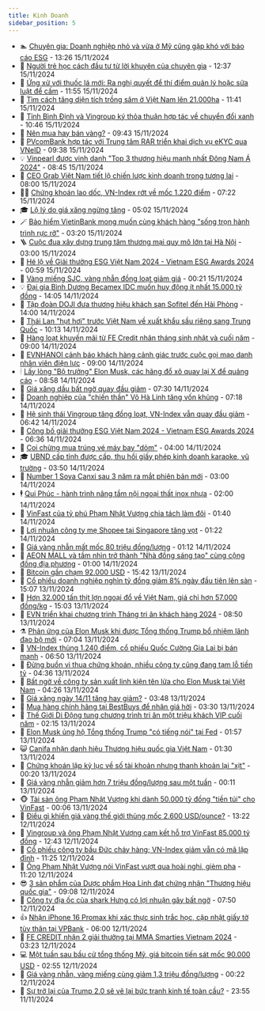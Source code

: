 ```yaml
---
title: Kinh Doanh
sidebar_position: 5
---
```


<!-- dantri-kinh-doanh:START -->
- 🏊 [Chuyên gia: Doanh nghiệp nhỏ và vừa ở Mỹ cũng gặp khó với báo cáo ESG](https://dantri.com.vn/kinh-doanh/chuyen-gia-doanh-nghiep-nho-va-vua-o-my-cung-gap-kho-voi-bao-cao-esg-20241115190624995.htm) - 13:26 15/11/2024
- 🦆 [Người trẻ học cách đầu tư từ lời khuyên của chuyên gia](https://dantri.com.vn/kinh-doanh/nguoi-tre-hoc-cach-dau-tu-tu-loi-khuyen-cua-chuyen-gia-20241115183338544.htm) - 12:37 15/11/2024
- 🦄 [Ứng xử với thuốc lá mới: Ra nghị quyết để thí điểm quản lý hoặc sửa luật để cấm](https://dantri.com.vn/kinh-doanh/ung-xu-voi-thuoc-la-moi-ra-nghi-quyet-de-thi-diem-quan-ly-hoac-sua-luat-de-cam-20241115182602643.htm) - 11:55 15/11/2024
- 🌝 [Tìm cách tăng diện tích trồng sâm ở Việt Nam lên 21.000ha](https://dantri.com.vn/kinh-doanh/tim-cach-tang-dien-tich-trong-sam-o-viet-nam-len-21000ha-20241115143838455.htm) - 11:41 15/11/2024
- 💃 [Tỉnh Bình Định và Vingroup ký thỏa thuận hợp tác về chuyển đổi xanh](https://dantri.com.vn/kinh-doanh/tinh-binh-dinh-va-vingroup-ky-thoa-thuan-hop-tac-ve-chuyen-doi-xanh-20241115164359566.htm) - 10:46 15/11/2024
- 🦏 [Nên mua hay bán vàng?](https://dantri.com.vn/kinh-doanh/nen-mua-hay-ban-vang-20241115100502051.htm) - 09:43 15/11/2024
- 🦩 [PVcomBank hợp tác với Trung tâm RAR triển khai dịch vụ eKYC qua VNeID](https://dantri.com.vn/kinh-doanh/pvcombank-hop-tac-voi-trung-tam-rar-trien-khai-dich-vu-ekyc-qua-vneid-20241115163226255.htm) - 09:38 15/11/2024
- 💡 [Vinpearl được vinh danh &quot;Top 3 thương hiệu mạnh nhất Đông Nam Á 2024&quot;](https://dantri.com.vn/kinh-doanh/vinpearl-duoc-vinh-danh-top-3-thuong-hieu-manh-nhat-dong-nam-a-2024-20241115150947898.htm) - 08:45 15/11/2024
- 🌊 [CEO Grab Việt Nam tiết lộ chiến lược kinh doanh trong tương lai](https://dantri.com.vn/kinh-doanh/ceo-grab-viet-nam-tiet-lo-chien-luoc-kinh-doanh-trong-tuong-lai-20241115144146765.htm) - 08:00 15/11/2024
- 🧑‍💻 [Chứng khoán lao dốc, VN-Index rớt về mốc 1.220 điểm](https://dantri.com.vn/kinh-doanh/chung-khoan-lao-doc-vn-index-rot-ve-moc-1220-diem-20241115132127606.htm) - 07:22 15/11/2024
- 🎓 [Lộ lý do giá xăng ngừng tăng](https://dantri.com.vn/kinh-doanh/lo-ly-do-gia-xang-ngung-tang-20241115111155579.htm) - 05:02 15/11/2024
- 🪄 [Bảo hiểm VietinBank mong muốn cùng khách hàng &quot;sống trọn hành trình rực rỡ&quot;](https://dantri.com.vn/kinh-doanh/bao-hiem-vietinbank-mong-muon-cung-khach-hang-song-tron-hanh-trinh-ruc-ro-20241115100454287.htm) - 03:20 15/11/2024
- 🪜 [Cuộc đua xây dựng trung tâm thương mại quy mô lớn tại Hà Nội](https://dantri.com.vn/kinh-doanh/cuoc-dua-xay-dung-trung-tam-thuong-mai-quy-mo-lon-tai-ha-noi-20241114162753019.htm) - 03:00 15/11/2024
- 🦄 [Hé lộ về Giải thưởng ESG Việt Nam 2024 - Vietnam ESG Awards 2024](https://dantri.com.vn/kinh-doanh/he-lo-ve-giai-thuong-esg-viet-nam-2024-vietnam-esg-awards-2024-20241112110258451.htm) - 00:59 15/11/2024
- 💯 [Vàng miếng SJC, vàng nhẫn đồng loạt giảm giá](https://dantri.com.vn/kinh-doanh/vang-mieng-sjc-vang-nhan-dong-loat-giam-gia-20241115000615920.htm) - 00:21 15/11/2024
- 💡 [Đại gia Bình Dương Becamex IDC muốn huy động ít nhất 15.000 tỷ đồng](https://dantri.com.vn/kinh-doanh/dai-gia-binh-duong-becamex-idc-muon-huy-dong-it-nhat-15000-ty-dong-20241114165614119.htm) - 14:05 14/11/2024
- 🧰 [Tập đoàn DOJI đưa thương hiệu khách sạn Sofitel đến Hải Phòng](https://dantri.com.vn/kinh-doanh/tap-doan-doji-dua-thuong-hieu-khach-san-sofitel-den-hai-phong-20241114204338585.htm) - 14:00 14/11/2024
- 🎊 [Thái Lan &quot;hụt hơi&quot; trước Việt Nam về xuất khẩu sầu riêng sang Trung Quốc](https://dantri.com.vn/kinh-doanh/thai-lan-hut-hoi-truoc-viet-nam-ve-xuat-khau-sau-rieng-sang-trung-quoc-20241114163831230.htm) - 10:13 14/11/2024
- 🔭 [Hàng loạt khuyến mãi từ FE Credit nhân tháng sinh nhật và cuối năm](https://dantri.com.vn/kinh-doanh/hang-loat-khuyen-mai-tu-fe-credit-nhan-thang-sinh-nhat-va-cuoi-nam-20241114151643086.htm) - 09:00 14/11/2024
- 💼 [EVNHANOI cảnh báo khách hàng cảnh giác trước cuộc gọi mạo danh nhân viên điện lực](https://dantri.com.vn/kinh-doanh/evnhanoi-canh-bao-khach-hang-canh-giac-truoc-cuoc-goi-mao-danh-nhan-vien-dien-luc-20241113091055185.htm) - 09:00 14/11/2024
- 🕯 [Lấy lòng &quot;Bộ trưởng&quot; Elon Musk, các hãng đổ xô quay lại X để quảng cáo](https://dantri.com.vn/kinh-doanh/lay-long-bo-truong-elon-musk-cac-hang-do-xo-quay-lai-x-de-quang-cao-20241114113214264.htm) - 08:58 14/11/2024
- 🫣 [Giá xăng dầu bất ngờ quay đầu giảm](https://dantri.com.vn/kinh-doanh/gia-xang-dau-bat-ngo-quay-dau-giam-20241114141021314.htm) - 07:30 14/11/2024
- 🤠 [Doanh nghiệp của &quot;chiến thần&quot; Võ Hà Linh tăng vốn khủng](https://dantri.com.vn/kinh-doanh/doanh-nghiep-cua-chien-than-vo-ha-linh-tang-von-khung-20241112180520201.htm) - 07:18 14/11/2024
- 🌈 [Hệ sinh thái Vingroup tăng đồng loạt, VN-Index vẫn quay đầu giảm](https://dantri.com.vn/kinh-doanh/he-sinh-thai-vingroup-tang-dong-loat-vn-index-van-quay-dau-giam-20241114131748078.htm) - 06:42 14/11/2024
- 🦅 [Công bố giải thưởng ESG Việt Nam 2024 - Vietnam ESG Awards 2024](https://dantri.com.vn/kinh-doanh/cong-bo-giai-thuong-esg-viet-nam-2024-vietnam-esg-awards-2024-20241110213838382.htm) - 06:36 14/11/2024
- 🌁 [Coi chừng mua trúng vé máy bay &quot;dỏm&quot;](https://dantri.com.vn/kinh-doanh/coi-chung-mua-trung-ve-may-bay-dom-20241114094808336.htm) - 04:00 14/11/2024
- 🎓 [UBND cấp tỉnh được cấp, thu hồi giấy phép kinh doanh karaoke, vũ trường](https://dantri.com.vn/kinh-doanh/ubnd-cap-tinh-duoc-cap-thu-hoi-giay-phep-kinh-doanh-karaoke-vu-truong-20241113190640312.htm) - 03:50 14/11/2024
- 📝 [Number 1 Soya Canxi sau 3 năm ra mắt phiên bản mới](https://dantri.com.vn/kinh-doanh/number-1-soya-canxi-sau-3-nam-ra-mat-phien-ban-moi-20241114093327962.htm) - 03:00 14/11/2024
- 🕴 [Qui Phúc - hành trình nâng tầm nội ngoại thất inox nhựa](https://dantri.com.vn/kinh-doanh/qui-phuc-hanh-trinh-nang-tam-noi-ngoai-that-inox-nhua-20241113160137069.htm) - 02:00 14/11/2024
- 🧰 [VinFast của tỷ phú Phạm Nhật Vượng chia tách làm đôi](https://dantri.com.vn/kinh-doanh/vinfast-cua-ty-phu-pham-nhat-vuong-chia-tach-lam-doi-20241114081714202.htm) - 01:40 14/11/2024
- 🤖 [Lợi nhuận công ty mẹ Shopee tại Singapore tăng vọt](https://dantri.com.vn/kinh-doanh/loi-nhuan-cong-ty-me-shopee-tai-singapore-tang-vot-20241113145948046.htm) - 01:22 14/11/2024
- 🤠 [Giá vàng nhẫn mất mốc 80 triệu đồng/lượng](https://dantri.com.vn/kinh-doanh/gia-vang-nhan-mat-moc-80-trieu-dongluong-20241114001202948.htm) - 01:12 14/11/2024
- 🌮 [AEON MALL và tầm nhìn trở thành &quot;Nhà đồng sáng tạo&quot; cùng cộng đồng địa phương](https://dantri.com.vn/kinh-doanh/aeon-mall-va-tam-nhin-tro-thanh-nha-dong-sang-tao-cung-cong-dong-dia-phuong-20241113161150215.htm) - 01:00 14/11/2024
- 🦄 [Bitcoin gần chạm 92.000 USD](https://dantri.com.vn/kinh-doanh/bitcoin-gan-cham-92000-usd-20241113223034490.htm) - 15:42 13/11/2024
- 👺 [Cổ phiếu doanh nghiệp nghìn tỷ đồng giảm 8% ngày đầu tiên lên sàn](https://dantri.com.vn/kinh-doanh/co-phieu-doanh-nghiep-nghin-ty-dong-giam-8-ngay-dau-tien-len-san-20241113081310559.htm) - 15:07 13/11/2024
- 🤗 [Hơn 32.000 tấn thịt lợn ngoại đổ về Việt Nam, giá chỉ hơn 57.000 đồng/kg](https://dantri.com.vn/kinh-doanh/hon-32000-tan-thit-lon-ngoai-do-ve-viet-nam-gia-chi-hon-57000-dongkg-20241113160421610.htm) - 15:03 13/11/2024
- 💪 [EVN triển khai chương trình Tháng tri ân khách hàng 2024](https://dantri.com.vn/kinh-doanh/evn-trien-khai-chuong-trinh-thang-tri-an-khach-hang-2024-20241113154419451.htm) - 08:50 13/11/2024
- ⚗️ [Phản ứng của Elon Musk khi được Tổng thống Trump bổ nhiệm lãnh đạo bộ mới](https://dantri.com.vn/kinh-doanh/phan-ung-cua-elon-musk-khi-duoc-tong-thong-trump-bo-nhiem-lanh-dao-bo-moi-20241113120325283.htm) - 07:04 13/11/2024
- 🧠 [VN-Index thủng 1.240 điểm, cổ phiếu Quốc Cường Gia Lai bị bán mạnh](https://dantri.com.vn/kinh-doanh/vn-index-thung-1240-diem-co-phieu-quoc-cuong-gia-lai-bi-ban-manh-20241113133113567.htm) - 06:50 13/11/2024
- 🗽 [Đừng buồn vì thua chứng khoán, nhiều công ty cũng đang tạm lỗ tiền tỷ](https://dantri.com.vn/kinh-doanh/dung-buon-vi-thua-chung-khoan-nhieu-cong-ty-cung-dang-tam-lo-tien-ty-20241113105527647.htm) - 04:36 13/11/2024
- 🫣 [Bất ngờ về công ty sản xuất linh kiện tên lửa cho Elon Musk tại Việt Nam](https://dantri.com.vn/kinh-doanh/bat-ngo-ve-cong-ty-san-xuat-linh-kien-ten-lua-cho-elon-musk-tai-viet-nam-20241113101850757.htm) - 04:26 13/11/2024
- 🫣 [Giá xăng ngày 14/11 tăng hay giảm?](https://dantri.com.vn/kinh-doanh/gia-xang-ngay-1411-tang-hay-giam-20241113100741603.htm) - 03:48 13/11/2024
- 🫣 [Mua hàng chính hãng tại BestBuys để nhận giá hời](https://dantri.com.vn/kinh-doanh/mua-hang-chinh-hang-tai-bestbuys-de-nhan-gia-hoi-20241112184653092.htm) - 03:30 13/11/2024
- 💂 [Thế Giới Di Động tung chương trình tri ân một triệu khách VIP cuối năm](https://dantri.com.vn/kinh-doanh/the-gioi-di-dong-tung-chuong-trinh-tri-an-mot-trieu-khach-vip-cuoi-nam-20241113085204514.htm) - 02:15 13/11/2024
- 💫 [Elon Musk ủng hộ Tổng thống Trump &quot;có tiếng nói&quot; tại Fed](https://dantri.com.vn/kinh-doanh/elon-musk-ung-ho-tong-thong-trump-co-tieng-noi-tai-fed-20241113082259910.htm) - 01:57 13/11/2024
- 😺 [Canifa nhận danh hiệu Thương hiệu quốc gia Việt Nam](https://dantri.com.vn/kinh-doanh/canifa-nhan-danh-hieu-thuong-hieu-quoc-gia-viet-nam-20241112184145624.htm) - 01:30 13/11/2024
- 🦆 [Chứng khoán lập kỷ lục về số tài khoản nhưng thanh khoản lại &quot;xịt&quot;](https://dantri.com.vn/kinh-doanh/chung-khoan-lap-ky-luc-ve-so-tai-khoan-nhung-thanh-khoan-lai-xit-20241113071806212.htm) - 00:20 13/11/2024
- 👀 [Giá vàng nhẫn giảm hơn 7 triệu đồng/lượng sau một tuần](https://dantri.com.vn/kinh-doanh/gia-vang-nhan-giam-hon-7-trieu-dongluong-sau-mot-tuan-20241113070736528.htm) - 00:11 13/11/2024
- 🐵 [Tài sản ông Phạm Nhật Vượng khi dành 50.000 tỷ đồng &quot;tiền túi&quot; cho VinFast](https://dantri.com.vn/kinh-doanh/tai-san-ong-pham-nhat-vuong-khi-danh-50000-ty-dong-tien-tui-cho-vinfast-20241112220253581.htm) - 00:06 13/11/2024
- 🤖 [Điều gì khiến giá vàng thế giới thủng mốc 2.600 USD/ounce?](https://dantri.com.vn/kinh-doanh/dieu-gi-khien-gia-vang-the-gioi-thung-moc-2600-usdounce-20241112180828081.htm) - 13:22 12/11/2024
- 💂 [Vingroup và ông Phạm Nhật Vượng cam kết hỗ trợ VinFast 85.000 tỷ đồng](https://dantri.com.vn/kinh-doanh/vingroup-va-ong-pham-nhat-vuong-cam-ket-ho-tro-vinfast-85000-ty-dong-20241112183613758.htm) - 12:43 12/11/2024
- 🦆 [Cổ phiếu công ty bầu Đức cháy hàng; VN-Index giảm vẫn có mã lập đỉnh](https://dantri.com.vn/kinh-doanh/co-phieu-cong-ty-bau-duc-chay-hang-vn-index-giam-van-co-ma-lap-dinh-20241112162748235.htm) - 11:25 12/11/2024
- 🦅 [Ông Phạm Nhật Vượng nói VinFast vượt qua hoài nghi, gièm pha](https://dantri.com.vn/kinh-doanh/ong-pham-nhat-vuong-noi-vinfast-vuot-qua-hoai-nghi-giem-pha-20241112154457464.htm) - 11:20 12/11/2024
- 😎 [3 sản phẩm của Dược phẩm Hoa Linh đạt chứng nhận &quot;Thương hiệu quốc gia&quot;](https://dantri.com.vn/kinh-doanh/3-san-pham-cua-duoc-pham-hoa-linh-dat-chung-nhan-thuong-hieu-quoc-gia-20241112160321152.htm) - 09:08 12/11/2024
- 🐎 [Công ty địa ốc của shark Hưng có lợi nhuận gây bất ngờ](https://dantri.com.vn/kinh-doanh/cong-ty-dia-oc-cua-shark-hung-co-loi-nhuan-gay-bat-ngo-20241112143401653.htm) - 07:50 12/11/2024
- 👍 [Nhận iPhone 16 Promax khi xác thực sinh trắc học, cập nhật giấy tờ tùy thân tại VPBank](https://dantri.com.vn/kinh-doanh/nhan-iphone-16-promax-khi-xac-thuc-sinh-trac-hoc-cap-nhat-giay-to-tuy-than-tai-vpbank-20241112104528180.htm) - 06:00 12/11/2024
- 🦒 [FE CREDIT nhận 2 giải thưởng tại MMA Smarties Vietnam 2024](https://dantri.com.vn/kinh-doanh/fe-credit-nhan-2-giai-thuong-tai-mma-smarties-vietnam-2024-20241112100946972.htm) - 03:23 12/11/2024
- 💻 [Một tuần sau bầu cử tổng thống Mỹ, giá bitcoin tiến sát mốc 90.000 USD](https://dantri.com.vn/kinh-doanh/mot-tuan-sau-bau-cu-tong-thong-my-gia-bitcoin-tien-sat-moc-90000-usd-20241112081951009.htm) - 02:55 12/11/2024
- 👺 [Giá vàng nhẫn, vàng miếng cùng giảm 1,3 triệu đồng/lượng](https://dantri.com.vn/kinh-doanh/gia-vang-nhan-vang-mieng-cung-giam-13-trieu-dongluong-20241112065834365.htm) - 00:22 12/11/2024
- 🧐 [Sự trở lại của Trump 2.0 sẽ vẽ lại bức tranh kinh tế toàn cầu?](https://dantri.com.vn/kinh-doanh/su-tro-lai-cua-trump-20-se-ve-lai-buc-tranh-kinh-te-toan-cau-20241102231343173.htm) - 23:55 11/11/2024<!-- dantri-kinh-doanh:END -->
